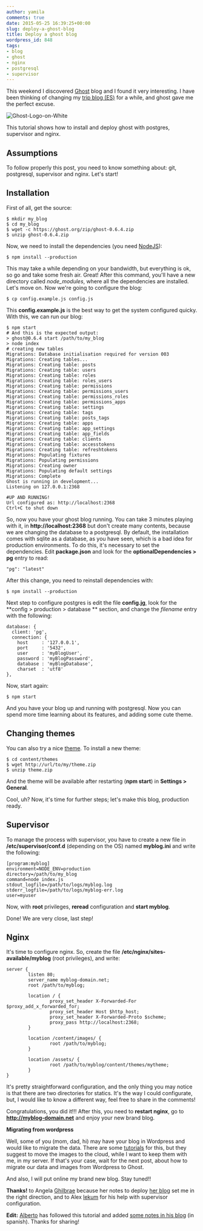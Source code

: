 ```yaml
---
author: yamila
comments: true
date: 2015-05-25 16:39:25+00:00
slug: deploy-a-ghost-blog
title: Deploy a ghost blog
wordpress_id: 848
tags:
- blog
- ghost
- nginx
- postgresql
- supervisor
---
```


This weekend I discovered [Ghost](http://ghost.org) blog and I found it very interesting. I have been thinking of changing my [trip blog (ES)](http://dendarii.es) for a while, and ghost gave me the perfect excuse.

![Ghost-Logo-on-White](/images/2015/05/Ghost-Logo-on-White.png)

This tutorial shows how to install and deploy ghost with postgres, supervisor and nginx.

<!-- more -->



## Assumptions



To follow properly this post, you need to know something about: git, postgresql, supervisor and nginx. Let's start!



## Installation



First of all, get the source:




    $ mkdir my_blog
    $ cd my_blog
    $ wget -c https://ghost.org/zip/ghost-0.6.4.zip
    $ unzip ghost-0.6.4.zip




Now, we need to install the dependencies (you need [NodeJS](https://nodejs.org)):



    $ npm install --production




This may take a while depending on your bandwidth, but everything is ok, so go and take some fresh air. Great! After this command, you'll have a new directory called _node_modules_, where all the dependencies are installed. Let's move on. Now we're going to configure the blog:




    $ cp config.example.js config.js




This **config.example.js** is the best way to get the system configured quicky. With this, we can run our blog:




    $ npm start
    # And this is the expected output:
    > ghost@0.6.4 start /path/to/my_blog
    > node index
    # creating new tables
    Migrations: Database initialisation required for version 003
    Migrations: Creating tables...
    Migrations: Creating table: posts
    Migrations: Creating table: users
    Migrations: Creating table: roles
    Migrations: Creating table: roles_users
    Migrations: Creating table: permissions
    Migrations: Creating table: permissions_users
    Migrations: Creating table: permissions_roles
    Migrations: Creating table: permissions_apps
    Migrations: Creating table: settings
    Migrations: Creating table: tags
    Migrations: Creating table: posts_tags
    Migrations: Creating table: apps
    Migrations: Creating table: app_settings
    Migrations: Creating table: app_fields
    Migrations: Creating table: clients
    Migrations: Creating table: accesstokens
    Migrations: Creating table: refreshtokens
    Migrations: Populating fixtures
    Migrations: Populating permissions
    Migrations: Creating owner
    Migrations: Populating default settings
    Migrations: Complete
    Ghost is running in development...
    Listening on 127.0.0.1:2368

    #UP AND RUNNING!
    Url configured as: http://localhost:2368
    Ctrl+C to shut down




So, now you have your ghost blog running. You can take 3 minutes playing with it, in **http://localhost:2368** but don't create many contents, because we are changing the database to a postgresql. By default, the installation comes with sqlite as a database, as you have seen, which is a bad idea for production environments. To do this, it's necessary to set the dependencies. Edit **package.json** and look for the **optionalDependencies > pg** entry to read:




    "pg": "latest"




After this change, you need to reinstall dependencies with:




    $ npm install --production




Next step to configure postgres is edit the file **config.jg**, look for the **config > production > database ** section, and change the _filename_ entry with the following:




    database: {
      client: 'pg',
      connection: {
        host     : '127.0.0.1',
        port     : '5432',
        user     : 'myBlogUser',
        password : 'myBlogPassword',
        database : 'myBlogDatabase',
        charset  : 'utf8'
    },




Now, start again:




    $ npm start




And you have your blog up and running with postgresql. Now you can spend more time learning about its features, and adding some cute theme.



## Changing themes



You can also try a nice [theme](http://marketplace.ghost.org/themes/free/). To install a new theme:



    $ cd content/themes
    $ wget http://url/to/my/theme.zip
    $ unzip theme.zip




And the theme will be available after restarting (**npm start**) in **Settings > General**.

Cool, uh? Now, it's time for further steps; let's make this blog, production ready.



## Supervisor



To manage the process with supervisor, you have to create a new file in **/etc/supervisor/conf.d** (depending on the OS) named **myblog.ini** and write the following:




    [program:myblog]
    environment=NODE_ENV=production
    directory=/path/to/my_blog
    command=node index.js
    stdout_logfile=/path/to/logs/myblog.log
    stderr_logfile=/path/to/logs/myblog-err.log
    user=myuser




Now, with **root** privileges, **reread** configuration and **start myblog**.

Done! We are very close, last step!



## Nginx



It's time to configure nginx. So, create the file **/etc/nginx/sites-available/myblog** (root privileges), and write:




    server {
            listen 80;
            server_name myblog-domain.net;
            root /path/to/myblog;

            location / {
                    proxy_set_header X-Forwarded-For $proxy_add_x_forwarded_for;
                    proxy_set_header Host $http_host;
                    proxy_set_header X-Forwarded-Proto $scheme;
                    proxy_pass http://localhost:2368;
            }

            location /content/images/ {
                    root /path/to/myblog;
            }

            location /assets/ {
                    root /path/to/myblog/content/themes/mytheme;
            }
    }




It's pretty straightforward configuration, and the only thing you may notice is that there are two directories for statics. It's the way I could configurate, but, I would like to know a different way, feel free to share in the comments!

Congratulations, you did it!!! After this, you need to **restart nginx**, go to **http://myblog-domain.net** and enjoy your new brand blog.

**Migrating from wordpress**

Well, some of you (mom, dad, hi) may have your blog in Wordpress and would like to migrate the data. There are some [tutorials](https://ghostforbeginners.com/how-to-transfer-blog-posts-from-wordpress-to-ghost/) for this, but they suggest to move the images to the cloud, while I want to keep them with me, in my server. If that's your case, wait for the next post, about how to migrate our data and images from Wordpress to Ghost.

And also, I will put online my brand new blog. Stay tuned!!

**Thanks!** to Angela [Ghilbrae](http://twitter.com/ghilbrae) because her notes to deploy [her blog](http://blog.arandomtable.com/) set me in the right direction, and to Alex [lekum](http://twitter.com/lekum) for his help with supervisor configuration.

**Edit:** [Alberto](http://twitter.com/albertogargar) has followed this tutorial and added [some notes in his blog](http://blog.algargar.com/2015/08/15/agregando-procesos-a-supervisor-root/) (in spanish). Thanks for sharing!
